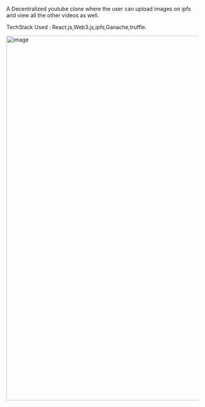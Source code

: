 A Decentralized youtube clone where the user can upload images on ipfs and view all the other videos as well.

TechStack Used : React.js,Web3.js,ipfs,Ganache,truffle.

<img width="955" alt="image" src="https://user-images.githubusercontent.com/83805601/172530702-04f4702a-86d9-4311-bea5-8b6e38585258.png">
